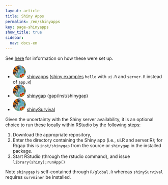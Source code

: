 ```yaml
---
layout: article
title: Shiny Apps
permalink: /en/shinyapps
key: page-shinyapps
show_title: true
sidebar:
  nav: docs-en
---
```


See [here](https://jinghuazhao.github.io/Computational-Statistics/LANGUAGES/#shinyapps) for information on how these were set up.

* [![](bees.svg)](https://github.com/jinghuazhao/ShinyApps) [shinyapps](https://jinghuazhao.shinyapps.io/shinyapps/) ([shiny examples](https://github.com/rstudio/shiny-examples) `hello` with `ui.R` and `server.R` instead of `app.R`)
* [![](bees.svg)](https://github.com/jinghuazhao/R) [shinygap](https://jinghuazhao.shinyapps.io/shinygap/) (gap/inst/shinygap)
* [![](bees.svg)](https://github.com/jinghuazhao/ShinyApps) [shinySurvival](https://jinghuazhao.shinyapps.io/shinysurvival/)

Given the uncertainty with the Shiny server availability, it is an optional choice to run these locally within RStudio by the following steps:

1. Download the appropriate repository,
2. Enter the directory containing the Shiny app (i.e., ui.R and server.R); for R/gap this is `inst/shinygap` from the source or `shinygap` in the installed package.
3. Start RStudio (through the rstudio command), and issue `library(shiny);runApp()`

Note `shinygap` is self-contained through `R/global.R` whereas `shinySurvival` requires `survminer` be installed.
